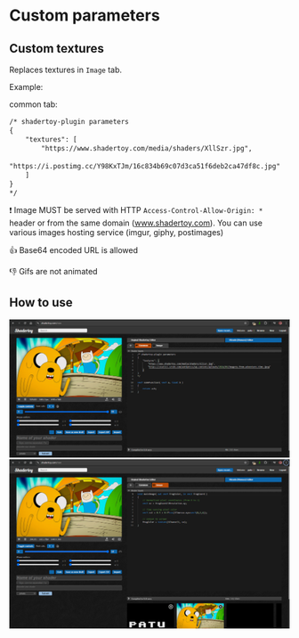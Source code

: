 # Custom parameters

## Custom textures

Replaces textures in `Image` tab.

Example:

common tab:

```
/* shadertoy-plugin parameters
{
    "textures": [
        "https://www.shadertoy.com/media/shaders/XllSzr.jpg",
        "https://i.postimg.cc/Y98KxTJm/16c834b69c07d3ca51f6deb2ca47df8c.jpg"
    ]
}
*/
```

:exclamation: Image MUST be served with HTTP `Access-Control-Allow-Origin: *` header or from the same domain (www.shadertoy.com). You can use various images hosting service (imgur, giphy, postimages)

:+1: Base64 encoded URL is allowed

:-1: Gifs are not animated


## How to use

![](../screenshots/params1.png)
![](../screenshots/params2.png)
